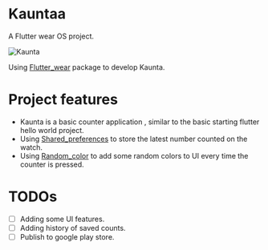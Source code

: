 # Kauntaa

A Flutter wear OS project.

![Kaunta](https://user-images.githubusercontent.com/50237142/86193226-b1506a00-bb4b-11ea-9d41-c666b605fdde.png)

Using [Flutter_wear](https://pub.dev/packages/flutter_wear) package to develop Kaunta. 

# Project features 

- Kaunta is a basic counter application , similar to the basic starting flutter hello world project. 
- Using [Shared_preferences](https://pub.dev/packages/shared_preferences) to store the latest number counted on the watch.
- Using [Random_color](https://pub.dev/packages/random_color#-readme-tab-) to add some random colors to UI every time the counter is pressed. 


# TODOs 
- [ ] Adding some UI features.
- [ ] Adding history of saved counts.
- [ ] Publish to google play store.
